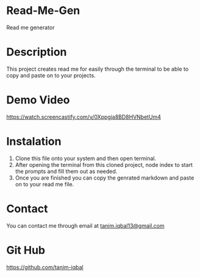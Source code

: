 # Read-Me-Gen
Read me generator
# Description
This project creates read me for easily through the terminal to be able to copy and paste on to your projects.

# Demo Video
https://watch.screencastify.com/v/0Xppgja8BD8HVNbetUm4

# Instalation
1. Clone this file onto your system and then open terminal. 
2. After opening the terminal from this cloned project, node index to start the prompts and fill them out as needed. 
3. Once you are finished you can copy the genrated markdown and paste on to your read me file.

# Contact
You can contact me through email at tanim.iqbal13@gmail.com

# Git Hub
https://github.com/tanim-iqbal
